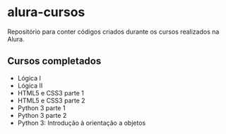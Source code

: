 # alura-cursos
Repositório para conter códigos criados durante os cursos realizados na Alura.

## Cursos completados

* Lógica I
* Lógica II
* HTML5 e CSS3 parte 1
* HTML5 e CSS3 parte 2
* Python 3 parte 1
* Python 3 parte 2
* Python 3: Introdução à orientação a objetos
